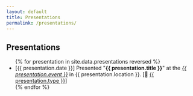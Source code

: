 ```yaml
---
layout: default
title: Presentations
permalink: /presentations/
---
```


<div class="container" style="margin-top: 1em">
  <h2>Presentations</h2>
  <ul class="list-unstyled">
    {% for presentation in site.data.presentations reversed %}
    <li>
      [{{ presentation.date }}] Presented "<b>{{ presentation.title }}</b>" at
      the
      <i
        ><a
          href="{{ presentation.event-url }}"
          class="link-dark link-underline-opacity-0 link-underline-opacity-75-hover"
          target="_blank"
          >{{ presentation.event }}</a
        ></i
      >
      in {{ presentation.location }}. [📑
      <a
        href="{{ site.baseurl }}/files/presentation/{{ presentation.file }}"
        class="link-primary link-underline-opacity-0 link-underline-opacity-75-hover"
        target="_blank"
        >{{ presentation.type }}</a
      >]
    </li>
    {% endfor %}
  </ul>
</div>
